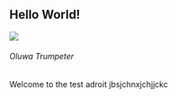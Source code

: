 <div class="d-flex flex-row justify-content-between">
<h2 class="blog-item-header text-left">Hello World!</h2>
<img src="assets/img/star.svg">
</div>
<h6 class="blog-item-author text-left">Oluwa Trumpeter </h6>
<p class="blog-item-content text-left">Welcome to the test adroit jbsjchnxjchjjckc</p>
